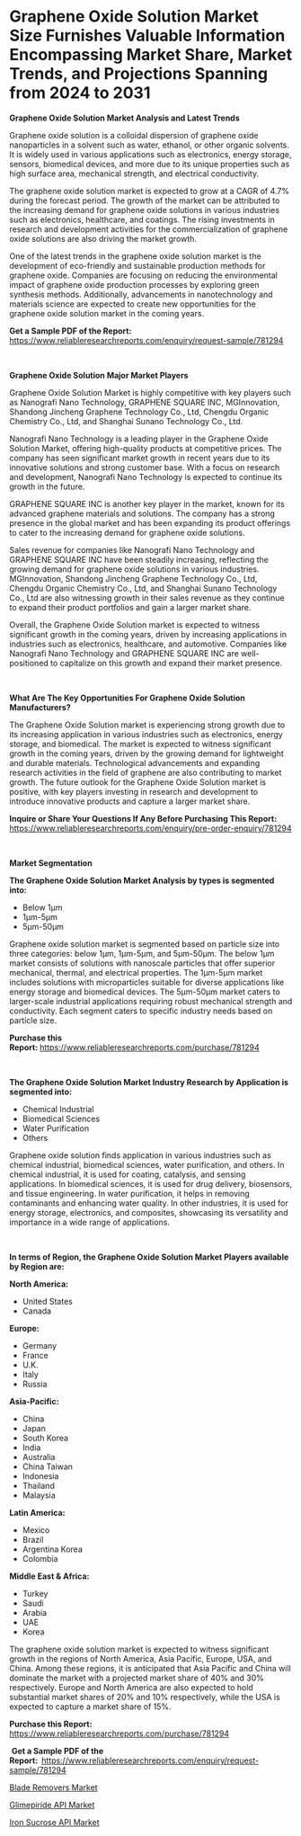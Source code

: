 <p><h1>Graphene Oxide Solution Market Size Furnishes Valuable Information Encompassing Market Share, Market Trends, and Projections Spanning from 2024 to 2031</h1></p><p><strong>Graphene Oxide Solution Market Analysis and Latest Trends</strong></p>
<p><p>Graphene oxide solution is a colloidal dispersion of graphene oxide nanoparticles in a solvent such as water, ethanol, or other organic solvents. It is widely used in various applications such as electronics, energy storage, sensors, biomedical devices, and more due to its unique properties such as high surface area, mechanical strength, and electrical conductivity.</p><p>The graphene oxide solution market is expected to grow at a CAGR of 4.7% during the forecast period. The growth of the market can be attributed to the increasing demand for graphene oxide solutions in various industries such as electronics, healthcare, and coatings. The rising investments in research and development activities for the commercialization of graphene oxide solutions are also driving the market growth.</p><p>One of the latest trends in the graphene oxide solution market is the development of eco-friendly and sustainable production methods for graphene oxide. Companies are focusing on reducing the environmental impact of graphene oxide production processes by exploring green synthesis methods. Additionally, advancements in nanotechnology and materials science are expected to create new opportunities for the graphene oxide solution market in the coming years.</p></p>
<p><strong>Get a Sample PDF of the Report:&nbsp;</strong> <a href="https://www.reliableresearchreports.com/enquiry/request-sample/781294">https://www.reliableresearchreports.com/enquiry/request-sample/781294</a></p>
<p>&nbsp;</p>
<p><strong>Graphene Oxide Solution Major Market Players</strong></p>
<p><p>Graphene Oxide Solution Market is highly competitive with key players such as Nanografi Nano Technology, GRAPHENE SQUARE INC, MGInnovation, Shandong Jincheng Graphene Technology Co., Ltd, Chengdu Organic Chemistry Co., Ltd, and Shanghai Sunano Technology Co., Ltd. </p><p>Nanografi Nano Technology is a leading player in the Graphene Oxide Solution Market, offering high-quality products at competitive prices. The company has seen significant market growth in recent years due to its innovative solutions and strong customer base. With a focus on research and development, Nanografi Nano Technology is expected to continue its growth in the future.</p><p>GRAPHENE SQUARE INC is another key player in the market, known for its advanced graphene materials and solutions. The company has a strong presence in the global market and has been expanding its product offerings to cater to the increasing demand for graphene oxide solutions.</p><p>Sales revenue for companies like Nanografi Nano Technology and GRAPHENE SQUARE INC have been steadily increasing, reflecting the growing demand for graphene oxide solutions in various industries. MGInnovation, Shandong Jincheng Graphene Technology Co., Ltd, Chengdu Organic Chemistry Co., Ltd, and Shanghai Sunano Technology Co., Ltd are also witnessing growth in their sales revenue as they continue to expand their product portfolios and gain a larger market share.</p><p>Overall, the Graphene Oxide Solution market is expected to witness significant growth in the coming years, driven by increasing applications in industries such as electronics, healthcare, and automotive. Companies like Nanografi Nano Technology and GRAPHENE SQUARE INC are well-positioned to capitalize on this growth and expand their market presence.</p></p>
<p>&nbsp;</p>
<p><strong>What Are The Key Opportunities For Graphene Oxide Solution Manufacturers?</strong></p>
<p><p>The Graphene Oxide Solution market is experiencing strong growth due to its increasing application in various industries such as electronics, energy storage, and biomedical. The market is expected to witness significant growth in the coming years, driven by the growing demand for lightweight and durable materials. Technological advancements and expanding research activities in the field of graphene are also contributing to market growth. The future outlook for the Graphene Oxide Solution market is positive, with key players investing in research and development to introduce innovative products and capture a larger market share.</p></p>
<p><strong>Inquire or Share Your Questions If Any Before Purchasing This Report:</strong> <a href="https://www.reliableresearchreports.com/enquiry/pre-order-enquiry/781294">https://www.reliableresearchreports.com/enquiry/pre-order-enquiry/781294</a></p>
<p>&nbsp;</p>
<p><strong>Market Segmentation</strong></p>
<p><strong>The Graphene Oxide Solution Market Analysis by types is segmented into:</strong></p>
<p><ul><li>Below 1μm</li><li>1μm-5μm</li><li>5μm-50μm</li></ul></p>
<p><p>Graphene oxide solution market is segmented based on particle size into three categories: below 1μm, 1μm-5μm, and 5μm-50μm. The below 1μm market consists of solutions with nanoscale particles that offer superior mechanical, thermal, and electrical properties. The 1μm-5μm market includes solutions with microparticles suitable for diverse applications like energy storage and biomedical devices. The 5μm-50μm market caters to larger-scale industrial applications requiring robust mechanical strength and conductivity. Each segment caters to specific industry needs based on particle size.</p></p>
<p><strong>Purchase this Report:&nbsp;</strong><a href="https://www.reliableresearchreports.com/purchase/781294">https://www.reliableresearchreports.com/purchase/781294</a></p>
<p>&nbsp;</p>
<p><strong>The Graphene Oxide Solution Market Industry Research by Application is segmented into:</strong></p>
<p><ul><li>Chemical Industrial</li><li>Biomedical Sciences</li><li>Water Purification</li><li>Others</li></ul></p>
<p><p>Graphene oxide solution finds application in various industries such as chemical industrial, biomedical sciences, water purification, and others. In chemical industrial, it is used for coating, catalysis, and sensing applications. In biomedical sciences, it is used for drug delivery, biosensors, and tissue engineering. In water purification, it helps in removing contaminants and enhancing water quality. In other industries, it is used for energy storage, electronics, and composites, showcasing its versatility and importance in a wide range of applications.</p></p>
<p>&nbsp;</p>
<p><strong>In terms of Region, the Graphene Oxide Solution Market Players available by Region are:</strong></p>
<p>
    <p> <strong> North America: </strong>
        <ul>
            <li>United States</li>
            <li>Canada</li>
        </ul>
        </p> 
    <p> <strong> Europe: </strong>
        <ul>
            <li>Germany</li>
            <li>France</li>
            <li>U.K.</li>
            <li>Italy</li>
            <li>Russia</li>
        </ul>
        </p> 
    <p> <strong> Asia-Pacific: </strong>
        <ul>
            <li>China</li>
            <li>Japan</li>
            <li>South Korea</li>
            <li>India</li>
            <li>Australia</li>
            <li>China Taiwan</li>
            <li>Indonesia</li>
            <li>Thailand</li>
            <li>Malaysia</li>
        </ul>
        </p> 
    <p> <strong> Latin America: </strong>
        <ul>
            <li>Mexico</li>
            <li>Brazil</li>
            <li>Argentina Korea</li>
            <li>Colombia</li>
        </ul>
        </p> 
    <p> <strong> Middle East & Africa: </strong>
        <ul>
            <li>Turkey</li>
            <li>Saudi</li>
            <li>Arabia</li>
            <li>UAE</li>
            <li>Korea</li>
        </ul>
    </p>
    </p>
<p><p>The graphene oxide solution market is expected to witness significant growth in the regions of North America, Asia Pacific, Europe, USA, and China. Among these regions, it is anticipated that Asia Pacific and China will dominate the market with a projected market share of 40% and 30% respectively. Europe and North America are also expected to hold substantial market shares of 20% and 10% respectively, while the USA is expected to capture a market share of 15%.</p></p>
<p><strong>Purchase this Report: </strong><a href="https://www.reliableresearchreports.com/purchase/781294">https://www.reliableresearchreports.com/purchase/781294</a></p>
<p>&nbsp;<strong>Get a Sample PDF of the Report:&nbsp;&nbsp;</strong><a href="https://www.reliableresearchreports.com/enquiry/request-sample/781294">https://www.reliableresearchreports.com/enquiry/request-sample/781294</a></p>
<p><strong></strong></p>
<p><p><a href="https://view.publitas.com/reportprime-1/blade-removers-market-size-share-trends-analysis-report-by-material-by-type-by-end-user-by-region-and-segment-forecasts-2023-2030/">Blade Removers Market</a></p><p><a href="https://github.com/kufem1/Market-Research-Report-List-1/blob/main/glimepiride-api-market.md">Glimepiride API Market</a></p><p><a href="https://github.com/singletonthaxterkelliehr2df/Market-Research-Report-List-1/blob/main/iron-sucrose-api-market.md">Iron Sucrose API Market</a></p></p>